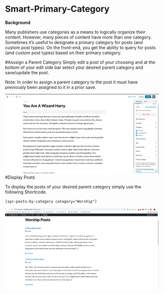 # Smart-Primary-Category

**Background**

Many publishers use categories as a means to logically organize their content. However, many pieces of content have more than one category. Sometimes it’s useful to designate a primary category for posts (and custom post types). On the front-end, you get the ability to query for posts (and custom post types) based on their primary category.


#Asssign a Parent Category
Simply edit a post of your choosing and at the bottom of your edit side bar select your desired parent category and save/update the post.

Note: In order to assign a parent category to the post it must have previously been assigned to it in a prior save.


![Editing Screen](picker.png)
#Display Posts

To display the posts of your desired parent category simply use the following Shortcode.

```
[spc-posts-by-category category="Worship"]
```
![Front End Screen](posts.png)